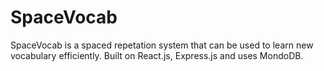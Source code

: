 # SpaceVocab

SpaceVocab is a spaced repetation system that can be used to learn new vocabulary efficiently. Built on React.js, Express.js and uses MondoDB.
